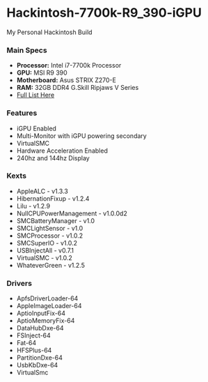 # Hackintosh-7700k-R9_390-iGPU

My Personal Hackintosh Build

### Main Specs
* **Processor:** Intel i7-7700k Processor
* **GPU:** MSI R9 390 
* **Motherboard:** Asus STRIX Z270-E
* **RAM:** 32GB DDR4 G.Skill Ripjaws V Series
* [Full List Here](https://pcpartpicker.com/user/BradenMars/saved/#view=97ydXL)


### Features
* iGPU Enabled
* Multi-Monitor with iGPU powering secondary
* VirtualSMC
* Hardware Acceleration Enabled
* 240hz and 144hz Display


### Kexts
* AppleALC - v1.3.3
* HibernationFixup - v1.2.4
* Lilu - v1.2.9
* NullCPUPowerManagement - v1.0.0d2
* SMCBatteryManager - v1.0
* SMCLightSensor - v1.0
* SMCProcessor - v1.0.2
* SMCSuperIO - v1.0.2
* USBInjectAll - v0.7.1
* VirtualSMC - v1.0.2
* WhateverGreen - v1.2.5

### Drivers
* ApfsDriverLoader-64
* AppleImageLoader-64
* AptioInputFix-64
* AptioMemoryFix-64
* DataHubDxe-64
* FSInject-64
* Fat-64
* HFSPlus-64
* PartitionDxe-64
* UsbKbDxe-64
* VirtualSmc